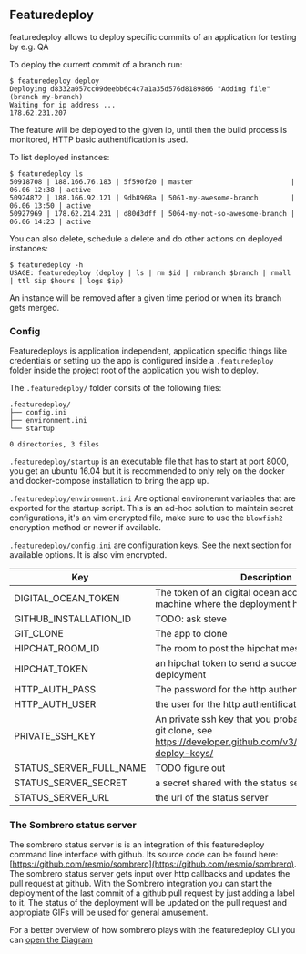 
## Featuredeploy

featuredeploy allows to deploy specific commits of an application for testing by e.g. QA

To deploy the current commit of a branch run:
```
$ featuredeploy deploy
Deploying d8332a057cc09deebb6c4c7a1a35d576d8189866 "Adding file" (branch my-branch)
Waiting for ip address ...
178.62.231.207
```

The feature will be deployed to the given ip, until then the build process is monitored, HTTP basic authentification is used.

To list deployed instances:
```
$ featuredeploy ls
50918708 | 188.166.76.183 | 5f590f20 | master                        | 06.06 12:38 | active
50924872 | 188.166.92.121 | 9db8968a | 5061-my-awesome-branch        | 06.06 13:50 | active
50927969 | 178.62.214.231 | d80d3dff | 5064-my-not-so-awesome-branch | 06.06 14:23 | active
```
You can also delete, schedule a delete and do other actions on deployed instances:
```
$ featuredeploy -h
USAGE: featuredeploy (deploy | ls | rm $id | rmbranch $branch | rmall | ttl $ip $hours | logs $ip)
```
An instance will be removed after a given time period or when its branch gets merged.

### Config
Featuredeploys is application independent, application specific things like credentials or setting up the app is configured inside a `.featuredeploy` folder inside the project root of the application you wish to deploy.

The `.featuredeploy/` folder consits of the following files:
```
.featuredeploy/
├── config.ini
├── environment.ini
└── startup

0 directories, 3 files
```

`.featuredeploy/startup` is an executable file that has to start at port 8000, you get an ubuntu 16.04 but it is recommended to only rely on the docker and docker-compose installation to bring the app up.

`.featuredeploy/environment.ini`
Are optional environemnt variables that are exported for the startup script. This is an ad-hoc solution to maintain secret configurations, it's an vim encrypted file, make sure to use the `blowfish2` encryption method or newer if available.

`.featuredeploy/config.ini` are configuration keys. See the next section for available options. It is also vim encrypted.

| Key | Description |
| --- | --- |
|DIGITAL_OCEAN_TOKEN| The token of an digital ocean account to start the machine where the deployment happens.|
|GITHUB_INSTALLATION_ID|TODO: ask steve|
|GIT_CLONE| The app to clone|
|HIPCHAT_ROOM_ID|The room to post the hipchat message|
|HIPCHAT_TOKEN| an hipchat token to send a success message after deployment|
|HTTP_AUTH_PASS| The password for the http authentification|
|HTTP_AUTH_USER | the user for the http authentification|
|PRIVATE_SSH_KEY| An private ssh key that you probably need for the git clone, see https://developer.github.com/v3/guides/managing-deploy-keys/|
|STATUS_SERVER_FULL_NAME|TODO figure out|
|STATUS_SERVER_SECRET|a secret shared with the status server|
|STATUS_SERVER_URL| the url of the status server|


### The Sombrero status server
The sombrero status server is is an integration of this featuredeploy command line interface with github.
Its source code can be found here: [https://github.com/resmio/sombrero](https://github.com/resmio/sombrero).
The sombrero status server gets input over http callbacks and updates the pull request at github.
With the Sombrero integration you can start the deployment of the last commit of a github pull request by just adding a label to it.
The status of the deployment will be updated on the pull request and appropiate GIFs will be used for general amusement.

For a better overview of how sombrero plays with the featuredeploy CLI you can  [open the Diagram](https://www.draw.io/?lightbox=1&highlight=0000ff&edit=_blank&layers=1&nav=1#R5VlLc5swEP41HJ0BZGN89CtpZtJpJj60PcqwBrUYuUL4kV9fCYRBxjg4sZNpk0MirVYraffbT4tioPFye8fwKvxKfYgM2%2FS3BpoYtm11kSn%2BSMkul%2FT7bi4IGPGVUimYkWdQQjUvSIkPiabIKY04WelCj8YxeFyTYcboRldb0EhfdYUDqAlmHo7q0u%2FE52EudXtmKf8CJAiLlS1Tjcyx9ztgNI3VeoaNFtlPPrzEhS2ln4TYp5uKCE0NNGaU8ry13I4hkr4t3JbPu20Y3e%2BbQcxbTXDUPviuODv4whWqSxkPaUBjHE1L6Sg7H0gLpuiFfBmJpiWav4DznYomTjkVotLCA6UrpZevKRdq3LYSJTRlntLqKiBgFoDS6u1dJqAIdAmc7YQKgwhzstatY4WJYK%2Bnpg4Zw7uKwoqSmCcVy49SIBQUvFGBUgVuu3%2Fg4%2FP0RSPfQdGrHKUUZXFriOEgN7%2FGUaqOPF2DPAIaGrYTCV%2BNfLIWzUA2IzzPshX7MoZqXKxRUTkxi8GSrpvnHWCJw5brEGGQkGc8zxQkepSzhXZvZPQmQoIjEsRCEMFCzl0D40Rk5lCJl8T3MxRmOxrt821MI8qyVYuMK%2FYjLcDWOMIbah9lOmoIdI6DS1kyb5yBjbTAdhVCz4NfDS%2Bdwo4y27EHugm6WCQiA3QMnYuabg00d4SH6bwWwzLbZfw2IeEwW%2BEsKTeC%2FfXwNiZyLQiNjrVNPV0sV%2FU3JRNbRcDCCgs7ZrOnNUedyiX3knwIW8J%2FSPGN5SLV%2F6nU2nKlnPMIjIijAFNzX8efFyHLGlr3uVOwW%2FcgDDlfq1llJM5l3cN1UPeyLFqYryTE0OOExsdZNF35mIO8jkL5%2B%2FHpMzCi%2BwIjmgM9cy9Ch9YBGR7A6yJk2KvFfkaXcwaMXoIOj7i7lqqt6XBfTbwLHVq181%2BEDnsVMrx%2B4dg3aoVjA5JbQ7W1A%2B0GVmkozsYMMlrJB%2BbsREX2lFVipwu4%2F5mMTqeNICPX6r2NgArKQVdgHNR03TQAw4dVRHctyvVKfJ0%2FqfyOHMkwd1TchG0zC91%2BtLDCTuLp2iwglURs2a4yJLsfxhBvrZbaMkS%2FhoNbQQEpAz3iVY54uG8ZpY%2B%2Bq7rOe95V6BootaoYzWB5XSS6l0fi6x45HD2UDnrhkcO5bnlu1b9XTz1yTBmjrPXjxiz1PEiS1voTSDiju8%2FxDIJOpnzHvLEPnyvedutudTPFZ6V9hUvYrWFqQgLCsdT55gGOj8T%2BPk44jgVc%2FhEOdszrcbDolk%2FVuf%2FL%2Fweg6V8%3D)
